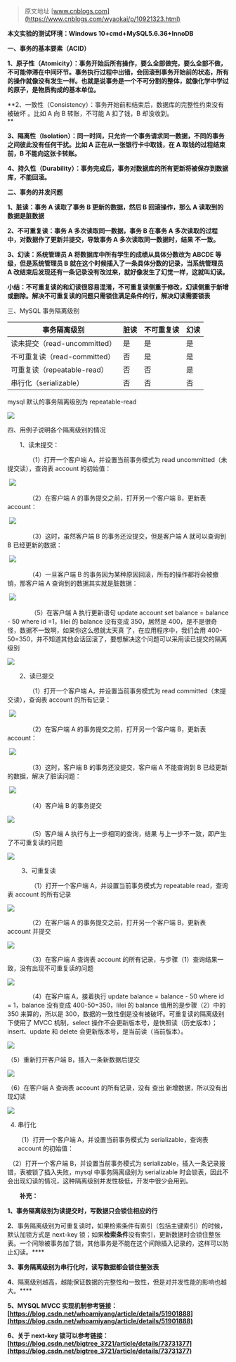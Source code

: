 > 原文地址 [www.cnblogs.com](https://www.cnblogs.com/wyaokai/p/10921323.html)

**本文实验的测试环境：Windows 10+cmd+MySQL5.6.36+InnoDB**

**一、事务的基本要素（ACID）**

 **1、原子性（Atomicity）：事务开始后所有操作，要么全部做完，要么全部不做，不可能停滞在中间环节。事务执行过程中出错，会回滚到事务开始前的状态，所有的操作就像没有发生一样。也就是说事务是一个不可分割的整体，就像化学中学过的原子，是物质构成的基本单位。**

 **2、一致性（Consistency）：事务开始前和结束后，数据库的完整性约束没有被破坏 。比如 A 向 B 转账，不可能 A 扣了钱，B 却没收到。  
**

 **3、隔离性（Isolation）：同一时间，只允许一个事务请求同一数据，不同的事务之间彼此没有任何干扰。比如 A 正在从一张银行卡中取钱，在 A 取钱的过程结束前，B 不能向这张卡转账。**

 **4、持久性（Durability）：事务完成后，事务对数据库的所有更新将被保存到数据库，不能回滚。**

**二、事务的并发问题**

 **1、脏读：事务 A 读取了事务 B 更新的数据，然后 B 回滚操作，那么 A 读取到的数据是脏数据**

 **2、不可重复读：事务 A 多次读取同一数据，事务 B 在事务 A 多次读取的过程中，对数据作了更新并提交，导致事务 A 多次读取同一数据时，结果 不一致。**

 **3、幻读：系统管理员 A 将数据库中所有学生的成绩从具体分数改为 ABCDE 等级，但是系统管理员 B 就在这个时候插入了一条具体分数的记录，当系统管理员 A 改结束后发现还有一条记录没有改过来，就好像发生了幻觉一样，这就叫幻读。**

 **小结：不可重复读的和幻读很容易混淆，不可重复读侧重于修改，幻读侧重于新增或删除。解决不可重复读的问题只需锁住满足条件的行，解决幻读需要锁表**

三、MySQL 事务隔离级别

| 事务隔离级别                 | 脏读 | 不可重复读 | 幻读 |
| ---------------------------- | ---- | ---------- | :--- |
| 读未提交（read-uncommitted） | 是   | 是         | 是   |
| 不可重复读（read-committed） | 否   | 是         | 是   |
| 可重复读（repeatable-read）  | 否   | 否         | 是   |
| 串行化（serializable）       | 否   | 否         | 否   |

mysql 默认的事务隔离级别为 repeatable-read

![](https://images2015.cnblogs.com/blog/1183794/201706/1183794-20170615222358540-978383734.png)

四、用例子说明各个隔离级别的情况

　　1、读未提交：

　　　　（1）打开一个客户端 A，并设置当前事务模式为 read uncommitted（未提交读），查询表 account 的初始值：

 ![](https://images2015.cnblogs.com/blog/1183794/201706/1183794-20170615225939087-367776221.png)

　　　　（2）在客户端 A 的事务提交之前，打开另一个客户端 B，更新表 account：

 ![](https://images2015.cnblogs.com/blog/1183794/201706/1183794-20170615230218306-862399438.png)

　　　　（3）这时，虽然客户端 B 的事务还没提交，但是客户端 A 就可以查询到 B 已经更新的数据：

 ![](https://images2015.cnblogs.com/blog/1183794/201706/1183794-20170615230427790-2059251412.png)

　　　　（4）一旦客户端 B 的事务因为某种原因回滚，所有的操作都将会被撤销，那客户端 A 查询到的数据其实就是脏数据：

 ![](https://images2015.cnblogs.com/blog/1183794/201706/1183794-20170615230655400-1018252120.png)

 　　　　（5）在客户端 A 执行更新语句 update account set balance = balance - 50 where id =1，lilei 的 balance 没有变成 350，居然是 400，是不是很奇怪，数据不一致啊，如果你这么想就太天真 了，在应用程序中，我们会用 400-50=350，并不知道其他会话回滚了，要想解决这个问题可以采用读已提交的隔离级别

![](https://images2015.cnblogs.com/blog/1183794/201706/1183794-20170616203815181-1023048699.png)

　　2、读已提交

　　　　（1）打开一个客户端 A，并设置当前事务模式为 read committed（未提交读），查询表 account 的所有记录：

 ![](https://images2015.cnblogs.com/blog/1183794/201706/1183794-20170615231437353-1441361659.png)

　　　　（2）在客户端 A 的事务提交之前，打开另一个客户端 B，更新表 account：

 ![](https://images2015.cnblogs.com/blog/1183794/201706/1183794-20170615231920696-48081094.png)

　　　　（3）这时，客户端 B 的事务还没提交，客户端 A 不能查询到 B 已经更新的数据，解决了脏读问题：

 ![](https://images2015.cnblogs.com/blog/1183794/201706/1183794-20170615232203978-179631977.png)

　　　　（4）客户端 B 的事务提交

![](https://images2015.cnblogs.com/blog/1183794/201706/1183794-20170615232506650-1677223761.png)

　　　　（5）客户端 A 执行与上一步相同的查询，结果 与上一步不一致，即产生了不可重复读的问题

![](https://images2015.cnblogs.com/blog/1183794/201706/1183794-20170615232748337-2092924598.png)

 　　3、可重复读

 　　　　（1）打开一个客户端 A，并设置当前事务模式为 repeatable read，查询表 account 的所有记录

![](https://images2015.cnblogs.com/blog/1183794/201706/1183794-20170615233320290-1840487787.png)

　　　　（2）在客户端 A 的事务提交之前，打开另一个客户端 B，更新表 account 并提交

![](https://images2015.cnblogs.com/blog/1183794/201706/1183794-20170615233526103-1495989601.png)

　　　　（3）在客户端 A 查询表 account 的所有记录，与步骤（1）查询结果一致，没有出现不可重复读的问题

![](https://images2015.cnblogs.com/blog/1183794/201706/1183794-20170615233858087-1000794949.png)

　　　　（4）在客户端 A，接着执行 update balance = balance - 50 where id = 1，balance 没有变成 400-50=350，lilei 的 balance 值用的是步骤（2）中的 350 来算的，所以是 300，数据的一致性倒是没有被破坏。可重复读的隔离级别下使用了 MVCC 机制，select 操作不会更新版本号，是快照读（历史版本）；insert、update 和 delete 会更新版本号，是当前读（当前版本）。

![](https://images2018.cnblogs.com/blog/1183794/201809/1183794-20180903014747581-1570431335.png)

（5）重新打开客户端 B，插入一条新数据后提交

![](https://images2018.cnblogs.com/blog/1183794/201809/1183794-20180903015202958-625875608.png)

（6）在客户端 A 查询表 account 的所有记录，没有 查出 新增数据，所以没有出现幻读

![](https://images2018.cnblogs.com/blog/1183794/201809/1183794-20180903015501418-1606127377.png)

  4. 串行化

     （1）打开一个客户端 A，并设置当前事务模式为 serializable，查询表 account 的初始值：

​	   （2）打开一个客户端 B，并设置当前事务模式为 serializable，插入一条记录报错，表被锁了插入失败，mysql 中事务隔离级别为 serializable 时会锁表，因此不会出现幻读的情况，这种隔离级别并发性极低，开发中很少会用到。

　　**补充：**

 **1、事务隔离级别为读提交时，写数据只会锁住相应的行**

 **2**、事务隔离级别为可重复读时，如果检索条件有索引（包括主键索引）的时候，默认加锁方式是 next-key 锁；如果****检索条件****没有索引，更新数据时会锁住整张表。一个间隙被事务加了锁，其他事务是不能在这个间隙插入记录的，这样可以防止幻读。****

 **3、事务隔离级别为串行化时，读写数据都会锁住整张表**

 **4**、隔离级别越高，越能保证数据的完整性和一致性，但是对并发性能的影响也越大。****

 ****5、MYSQL MVCC 实现机制参考链接：[https://blog.csdn.net/whoamiyang/article/details/51901888](https://blog.csdn.net/whoamiyang/article/details/51901888)****

 ****6、关于 ****next-key 锁可以参考链接：[https://blog.csdn.net/bigtree_3721/article/details/73731377](https://blog.csdn.net/bigtree_3721/article/details/73731377)********


